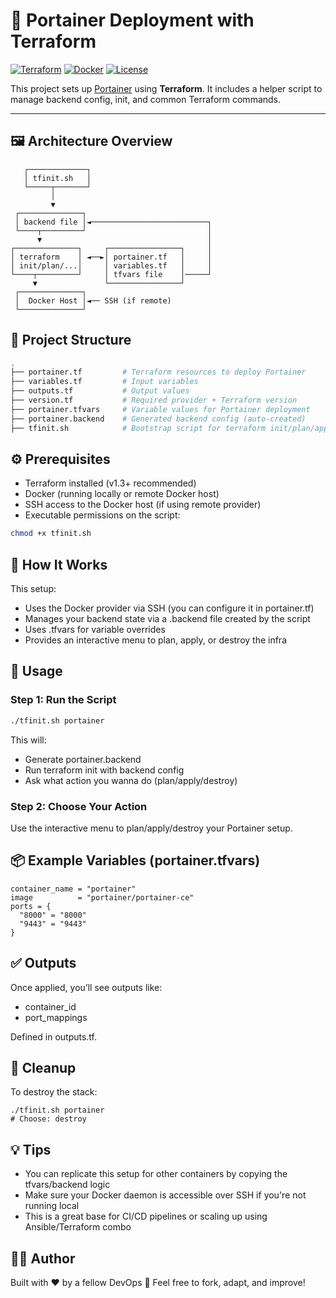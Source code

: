 # 🚀 Portainer Deployment with Terraform


[![Terraform](https://img.shields.io/badge/Terraform-v1.3%2B-623CE4?logo=terraform&logoColor=white)](https://www.terraform.io/)
[![Docker](https://img.shields.io/badge/Docker-%23121011.svg?style=flat&logo=docker&logoColor=white)](https://www.docker.com/)
[![License](https://img.shields.io/badge/license-MIT-green.svg)](./LICENSE)

This project sets up [Portainer](https://www.portainer.io/) using **Terraform**. It includes a helper script to manage backend config, init, and common Terraform commands.

---

## 🖼️ Architecture Overview

```plaintext
   ┌─────────────┐
   │ tfinit.sh   │
   └─────┬───────┘
         │
         ▼
 ┌──────────────┐
 │ backend file │◄──────────────────────────┐
 └────┬─────────┘                           │
      ▼                                     │
┌──────────────┐     ┌────────────────┐     │
│ terraform    │ ◄──►│ portainer.tf   │     │
│ init/plan/...│     │ variables.tf   │     │
└────┬─────────┘     │ tfvars file    │─────┘
     ▼               └────────────────┘
 ┌──────────────┐
 │  Docker Host │◄── SSH (if remote)
 └──────────────┘
```

## 📁 Project Structure

```bash
.
├── portainer.tf         # Terraform resources to deploy Portainer
├── variables.tf         # Input variables
├── outputs.tf           # Output values
├── version.tf           # Required provider + Terraform version
├── portainer.tfvars     # Variable values for Portainer deployment
├── portainer.backend    # Generated backend config (auto-created)
├── tfinit.sh            # Bootstrap script for terraform init/plan/apply
```

## ⚙️ Prerequisites
- Terraform installed (v1.3+ recommended)
- Docker (running locally or remote Docker host)
- SSH access to the Docker host (if using remote provider)
- Executable permissions on the script:
``` bash
chmod +x tfinit.sh
```

## 🧠 How It Works
This setup:

- Uses the Docker provider via SSH (you can configure it in portainer.tf)
- Manages your backend state via a .backend file created by the script
- Uses .tfvars for variable overrides
- Provides an interactive menu to plan, apply, or destroy the infra

## 🚀 Usage

### Step 1: Run the Script

``` bash
./tfinit.sh portainer
```
This will:

- Generate portainer.backend
- Run terraform init with backend config
- Ask what action you wanna do (plan/apply/destroy)

### Step 2: Choose Your Action
Use the interactive menu to plan/apply/destroy your Portainer setup.

## 📦 Example Variables (portainer.tfvars)

``` hcl
container_name = "portainer"
image          = "portainer/portainer-ce"
ports = {
  "8000" = "8000"
  "9443" = "9443"
}
```

## ✅ Outputs

Once applied, you’ll see outputs like:

- container_id
- port_mappings

Defined in outputs.tf.

## 🧹 Cleanup
To destroy the stack:

```
./tfinit.sh portainer
# Choose: destroy
```

## 💡 Tips
- You can replicate this setup for other containers by copying the tfvars/backend logic
- Make sure your Docker daemon is accessible over SSH if you're not running local
- This is a great base for CI/CD pipelines or scaling up using Ansible/Terraform combo

## 🧑‍💻 Author
Built with ❤️ by a fellow DevOps 🤘
Feel free to fork, adapt, and improve!